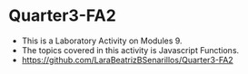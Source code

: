 # Quarter3-FA2

- This is a Laboratory Activity on Modules 9.
- The topics covered in this activity is Javascript Functions.
- https://github.com/LaraBeatrizBSenarillos/Quarter3-FA2
